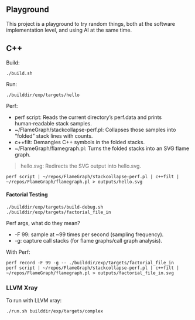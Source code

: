 ## Playground

This project is a playground to try random things, both at the software implementation level,
and using AI at the same time.

## C++

Build:
```
./build.sh
```

Run:
```
./builddir/exp/targets/hello
```

Perf:
- perf script: Reads the current directory’s perf.data and prints human‑readable stack samples.
- ~/FlameGraph/stackcollapse-perf.pl: Collapses those samples into “folded” stack lines with counts.
- c++filt: Demangles C++ symbols in the folded stacks.
- ~/FlameGraph/flamegraph.pl: Turns the folded stacks into an SVG flame graph.
> hello.svg: Redirects the SVG output into hello.svg.
```
perf script | ~/repos/FlameGraph/stackcollapse-perf.pl | c++filt | ~/repos/FlameGraph/flamegraph.pl > outputs/hello.svg
```


#### Factorial Testing
```
./builddir/exp/targets/build-debug.sh
./builddir/exp/targets/factorial_file_in
```

Perf args, what do they mean?
- -F 99: sample at ~99 times per second (sampling frequency).
- -g: capture call stacks (for flame graphs/call graph analysis).

With Perf:
```
perf record -F 99 -g -- ./builddir/exp/targets/factorial_file_in
perf script | ~/repos/FlameGraph/stackcollapse-perf.pl | c++filt | ~/repos/FlameGraph/flamegraph.pl > outputs/factorial_file_in.svg
```

### LLVM Xray

To run with LLVM xray:
```
./run.sh builddir/exp/targets/complex
```